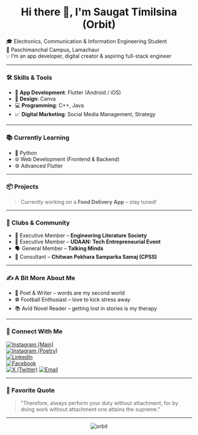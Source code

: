 <h1 align="center">Hi there 👋, I'm Saugat Timilsina (Orbit)</h1>

🎓 Electronics, Communication & Information Engineering Student  
📍 Paschimanchal Campus, Lamachaur  
💡 I’m an app developer, digital creator & aspiring full-stack engineer  

---

### 🛠️ Skills & Tools
- 🚀 **App Development**: Flutter (Android / iOS)  
- 🎨 **Design**: Canva  
- 💻 **Programming**: C++, Java  
- 📈 **Digital Marketing**: Social Media Management, Strategy

---

### 📚 Currently Learning
- 🐍 Python  
- 🌐 Web Development (Frontend & Backend)  
- ⚙️ Advanced Flutter

---

### 📦 Projects
> Currently working on a **Food Delivery App** – stay tuned!

---

### 🤝 Clubs & Community
- 📝 Executive Member – **Engineering Literature Society**  
- 🚀 Executive Member – **UDAAN: Tech Entrepreneurial Event**  
- 🗣️ General Member – **Talking Minds**  
- 🧭 Consultant – **Chitwan Pokhara Samparka Samaj (CPSS)**

---

### ✍️ A Bit More About Me
- 📖 Poet & Writer – words are my second world  
- ⚽ Football Enthusiast – love to kick stress away  
- 📚 Avid Novel Reader – getting lost in stories is my therapy  

---

### 🔗 Connect With Me

[![Instagram (Main)](https://img.shields.io/badge/Instagram-%23E4405F.svg?style=for-the-badge&logo=instagram&logoColor=white)](https://www.instagram.com/saugaat_timilsina?igsh=MWVyYnNobWgyNnZxag==)  
[![Instagram (Poetry)](https://img.shields.io/badge/Poetry_Instagram-%23E1306C.svg?style=for-the-badge&logo=instagram&logoColor=white)](https://www.instagram.com/saugatpoetry/)  
[![LinkedIn](https://img.shields.io/badge/LinkedIn-%230077B5.svg?style=for-the-badge&logo=linkedin&logoColor=white)](https://www.linkedin.com/in/saugat-timilsina/?trk=opento_sprofile_details)  
[![Facebook](https://img.shields.io/badge/Facebook-%231877F2.svg?style=for-the-badge&logo=facebook&logoColor=white)](https://www.facebook.com/saugat.timilsina.263524)  
[![X (Twitter)](https://img.shields.io/badge/X-%23000000.svg?style=for-the-badge&logo=X&logoColor=white)](https://x.com/AttherateSaugat)
[![Email](https://img.shields.io/badge/Gmail-D14836?style=for-the-badge&logo=gmail&logoColor=white)](mailto:saugattimilsina98@gmail.com)

---

### 🌟 Favorite Quote
> "Therefore, always perform your duty without attachment, for by doing work without attachment one attains the supreme."
---

<div align="center">
  <img src="https://komarev.com/ghpvc/?username=SaugatTimilsina&label=Profile%20views&color=0e75b6&style=flat" alt="orbit" />
</div>
